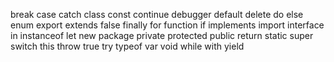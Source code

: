 break case catch class const continue debugger default
delete do else enum export extends false finally for
function if implements import interface in instanceof let
new package private protected public return static super
switch this throw true try typeof var void while with yield
